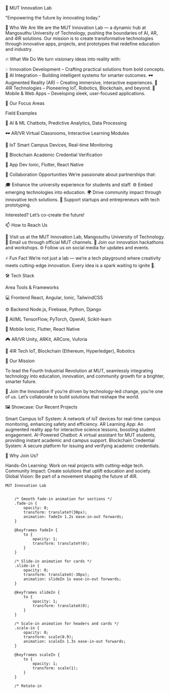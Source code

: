 🚀 MUT Innovation Lab

"Empowering the future by innovating today."



👋 Who We Are
We are the MUT Innovation Lab — a dynamic hub at Mangosuthu University of Technology, pushing the boundaries of AI, AR, and 4IR solutions. Our mission is to create transformative technologies through innovative apps, projects, and prototypes that redefine education and industry.

🔥 What We Do
We turn visionary ideas into reality with:

💡 Innovation Development – Crafting practical solutions from bold concepts.
🤖 AI Integration – Building intelligent systems for smarter outcomes.
🕶️ Augmented Reality (AR) – Creating immersive, interactive experiences.
📡 4IR Technologies – Pioneering IoT, Robotics, Blockchain, and beyond.
📱 Mobile & Web Apps – Developing sleek, user-focused applications.


🌱 Our Focus Areas



Field
Examples



🧠 AI & ML
Chatbots, Predictive Analytics, Data Processing


🕶️ AR/VR
Virtual Classrooms, Interactive Learning Modules


📡 IoT
Smart Campus Devices, Real-time Monitoring


🔗 Blockchain
Academic Credential Verification


📱 App Dev
Ionic, Flutter, React Native



💞️ Collaboration Opportunities
We’re passionate about partnerships that:

🎓 Enhance the university experience for students and staff.
⚙️ Embed emerging technologies into education.
🌍 Drive community impact through innovative tech solutions.
🚀 Support startups and entrepreneurs with tech prototyping.

Interested? Let’s co-create the future!

📫 How to Reach Us

📍 Visit us at the MUT Innovation Lab, Mangosuthu University of Technology.
📧 Email us through official MUT channels.
🤝 Join our innovation hackathons and workshops.
🌐 Follow us on social media for updates and events.




⚡ Fun Fact
We’re not just a lab — we’re a tech playground where creativity meets cutting-edge innovation. Every idea is a spark waiting to ignite 🚀.

🛠 Tech Stack



Area
Tools & Frameworks



💻 Frontend
React, Angular, Ionic, TailwindCSS


⚙️ Backend
Node.js, Firebase, Python, Django


🧠 AI/ML
TensorFlow, PyTorch, OpenAI, Scikit-learn


📱 Mobile
Ionic, Flutter, React Native


🎮 AR/VR
Unity, ARKit, ARCore, Vuforia


🔗 4IR Tech
IoT, Blockchain (Ethereum, Hyperledger), Robotics



🎯 Our Mission

To lead the Fourth Industrial Revolution at MUT, seamlessly integrating technology into education, innovation, and community growth for a brighter, smarter future.


🌌 Join the Innovation
If you’re driven by technology-led change, you’re one of us. Let’s collaborate to build solutions that reshape the world.

🖼️ Showcase: Our Recent Projects

Smart Campus IoT System: A network of IoT devices for real-time campus monitoring, enhancing safety and efficiency.
AR Learning App: An augmented reality app for interactive science lessons, boosting student engagement.
AI-Powered Chatbot: A virtual assistant for MUT students, providing instant academic and campus support.
Blockchain Credential System: A secure platform for issuing and verifying academic credentials.


🌟 Why Join Us?

Hands-On Learning: Work on real projects with cutting-edge tech.
Community Impact: Create solutions that uplift education and society.
Global Vision: Be part of a movement shaping the future of 4IR.






    
    
    MUT Innovation Lab
    
    
        /* Smooth fade-in animation for sections */
        .fade-in {
            opacity: 0;
            transform: translateY(30px);
            animation: fadeIn 1.2s ease-in-out forwards;
        }

<pre><code>    @keyframes fadeIn {
        to {
            opacity: 1;
            transform: translateY(0);
        }
    }

    /* Slide-in animation for cards */
    .slide-in {
        opacity: 0;
        transform: translateX(-30px);
        animation: slideIn 1s ease-in-out forwards;
    }

    @keyframes slideIn {
        to {
            opacity: 1;
            transform: translateX(0);
        }
    }

    /* Scale-in animation for headers and cards */
    .scale-in {
        opacity: 0;
        transform: scale(0.9);
        animation: scaleIn 1.3s ease-in-out forwards;
    }

    @keyframes scaleIn {
        to {
            opacity: 1;
            transform: scale(1);
        }
    }

    /* Rotate-in
</code></pre>
